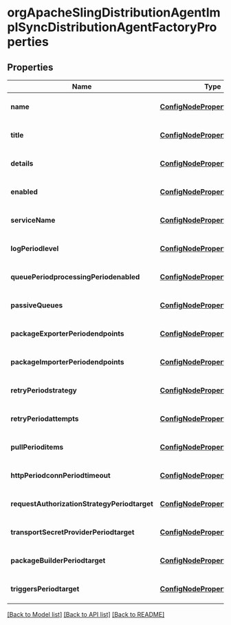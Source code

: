 # orgApacheSlingDistributionAgentImplSyncDistributionAgentFactoryProperties

## Properties
Name | Type | Description | Notes
------------ | ------------- | ------------- | -------------
**name** | [**ConfigNodePropertyString**](ConfigNodePropertyString.md) |  | [optional] [default to null]
**title** | [**ConfigNodePropertyString**](ConfigNodePropertyString.md) |  | [optional] [default to null]
**details** | [**ConfigNodePropertyString**](ConfigNodePropertyString.md) |  | [optional] [default to null]
**enabled** | [**ConfigNodePropertyBoolean**](ConfigNodePropertyBoolean.md) |  | [optional] [default to null]
**serviceName** | [**ConfigNodePropertyString**](ConfigNodePropertyString.md) |  | [optional] [default to null]
**logPeriodlevel** | [**ConfigNodePropertyDropDown**](ConfigNodePropertyDropDown.md) |  | [optional] [default to null]
**queuePeriodprocessingPeriodenabled** | [**ConfigNodePropertyBoolean**](ConfigNodePropertyBoolean.md) |  | [optional] [default to null]
**passiveQueues** | [**ConfigNodePropertyArray**](ConfigNodePropertyArray.md) |  | [optional] [default to null]
**packageExporterPeriodendpoints** | [**ConfigNodePropertyArray**](ConfigNodePropertyArray.md) |  | [optional] [default to null]
**packageImporterPeriodendpoints** | [**ConfigNodePropertyArray**](ConfigNodePropertyArray.md) |  | [optional] [default to null]
**retryPeriodstrategy** | [**ConfigNodePropertyDropDown**](ConfigNodePropertyDropDown.md) |  | [optional] [default to null]
**retryPeriodattempts** | [**ConfigNodePropertyInteger**](ConfigNodePropertyInteger.md) |  | [optional] [default to null]
**pullPerioditems** | [**ConfigNodePropertyInteger**](ConfigNodePropertyInteger.md) |  | [optional] [default to null]
**httpPeriodconnPeriodtimeout** | [**ConfigNodePropertyInteger**](ConfigNodePropertyInteger.md) |  | [optional] [default to null]
**requestAuthorizationStrategyPeriodtarget** | [**ConfigNodePropertyString**](ConfigNodePropertyString.md) |  | [optional] [default to null]
**transportSecretProviderPeriodtarget** | [**ConfigNodePropertyString**](ConfigNodePropertyString.md) |  | [optional] [default to null]
**packageBuilderPeriodtarget** | [**ConfigNodePropertyString**](ConfigNodePropertyString.md) |  | [optional] [default to null]
**triggersPeriodtarget** | [**ConfigNodePropertyString**](ConfigNodePropertyString.md) |  | [optional] [default to null]

[[Back to Model list]](../README.md#documentation-for-models) [[Back to API list]](../README.md#documentation-for-api-endpoints) [[Back to README]](../README.md)


